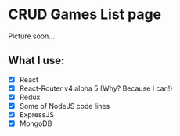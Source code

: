 # CRUD Games List page
Picture soon...

## What I use:

- [x] React
- [x] React-Router v4 alpha 5 (Why? Because I can!)
- [x] Redux
- [x] Some of NodeJS code lines
- [x] ExpressJS
- [x] MongoDB
